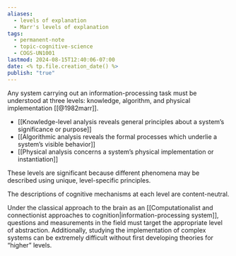 ```yaml
---
aliases:
  - levels of explanation
  - Marr's levels of explanation
tags:
  - permanent-note
  - topic-cognitive-science
  - COGS-UN1001
lastmod: 2024-08-15T12:40:06-07:00
date: <% tp.file.creation_date() %>
publish: "true"
---
```

Any system carrying out an information-processing task must be understood at three levels: knowledge, algorithm, and physical implementation [[@1982marr]].

- [[Knowledge-level analysis reveals general principles about a system’s significance or purpose]]
- [[Algorithmic analysis reveals the formal processes which underlie a system’s visible behavior]]
- [[Physical analysis concerns a system’s physical implementation or instantiation]]

These levels are significant because different phenomena may be described using unique, level-specific principles.

The descriptions of cognitive mechanisms at each level are content-neutral.

Under the classical approach to the brain as an [[Computationalist and connectionist approaches to cognition|information-processing system]], questions and measurements in the field must target the appropriate level of abstraction. Additionally, studying the implementation of complex systems can be extremely difficult without first developing theories for “higher” levels.